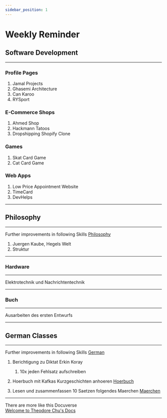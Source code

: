 ```yaml
---
sidebar_position: 1
---
```

# Weekly Reminder

## Software Development
---

### Profile Pages
1. Jamal Projects
2. Ghasemi Architecture
3. Can Karoo
4. RYSport

### E-Commerce Shops
1. Ahmed Shop
2. Hackmann Tatoos
3. Dropshipping Shopify Clone

### Games
1. Skat Card Game
2. Cat Card Game

### Web Apps
1. Low Price Appointment Website
2. TimeCard
3. DevHelps

---
## Philosophy
---

  Further improvements in following Skills
  [Philosophy](https://docuverse.netlify.app/docs/Philosophie)

1. Juergen Kaube, Hegels Welt
2. Struktur 

---

### Hardware
---

Elektrotechnik und Nachrichtentechnik

---
### Buch
---

Ausarbeiten des ersten Entwurfs

---
## German Classes
---

  Further improvements in following Skills
  [German](https://docuverse.netlify.app/docs/Languages/Deutsch)

1. Berichtigung zu Diktat Erkin Koray
	1. 10x jeden Fehlsatz aufschreiben

2. Hoerbuch mit Kafkas Kurzgeschichten anhoeren [Hoerbuch](https://www.youtube.com/watch?v=S7qvbOzg-pc[)
3. Lesen und zusammenfassen 10 Saetzen folgendes Maerchen [Maerchen](http://maerchen-welt.eu/deutschland/grimm/der_froschkoenig_oder_der_eiserne_heinrich.htm)

---

There are more like this Docuverse <br/> 
[Welcome to Theodore Chu's Docs](https://theochu.com/)


 